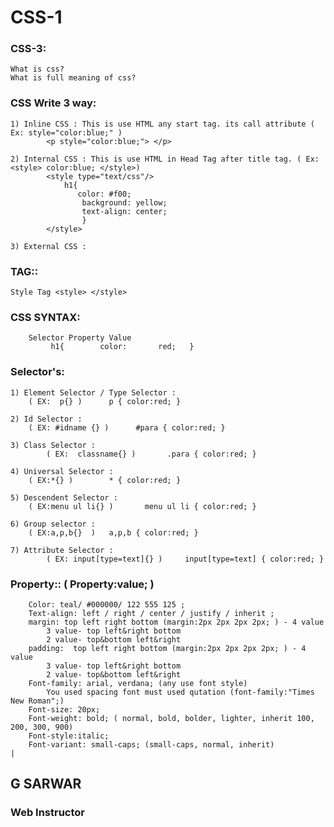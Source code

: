 # CSS-1

### CSS-3:
	What is css?
	What is full meaning of css?

### CSS Write 3 way:
	1) Inline CSS : This is use HTML any start tag. its call attribute ( Ex: style="color:blue;" )
			<p style="color:blue;"> </p>

	2) Internal CSS : This is use HTML in Head Tag after title tag. ( Ex: <style> color:blue; </style>)
			<style type="text/css"/>
			    h1{
			       color: #f00;
			        background: yellow;
			        text-align: center;
			        }
			</style>

	3) External CSS : 

### TAG::
	Style Tag <style> </style>

### CSS SYNTAX: 
		Selector Property Value
		     h1{        color:       red;   }

### Selector's:
	1) Element Selector / Type Selector :
 	    ( EX:  p{} )      p { color:red; }

	2) Id Selector :
   	    ( EX: #idname {} )      #para { color:red; }

	3) Class Selector :
     	    ( EX:  classname{} )       .para { color:red; }

	4) Universal Selector :
   	    ( EX:*{} )        * { color:red; }
	
	5) Descendent Selector :
   	    ( EX:menu ul li{} )       menu ul li { color:red; }

	6) Group selector :
 	    ( EX:a,p,b{}  )	  a,p,b { color:red; }

	7) Attribute Selector :
    	    ( EX: input[type=text]{} )     input[type=text] { color:red; }

### Property:: ( Property:value; )
		Color: teal/ #000000/ 122 555 125 ;
		Text-align: left / right / center / justify / inherit ; 
		margin: top left right bottom (margin:2px 2px 2px 2px; ) - 4 value
			3 value- top left&right bottom
			2 value- top&bottom left&right
		padding:  top left right bottom (margin:2px 2px 2px 2px; ) - 4 value
			3 value- top left&right bottom
			2 value- top&bottom left&right
		Font-family: arial, verdana; (any use font style)
			You used spacing font must used qutation (font-family:"Times New Roman";)
		Font-size: 20px;
		Font-weight: bold; ( normal, bold, bolder, lighter, inherit 100, 200, 300, 900)
		Font-style:italic;
		Font-variant: small-caps; (small-caps, normal, inherit)
	|
  
  ## G SARWAR
  ### Web Instructor
